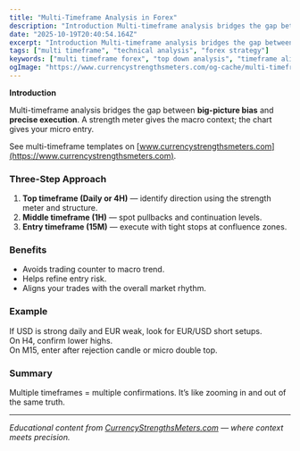 ```yaml
---
title: "Multi-Timeframe Analysis in Forex"
description: "Introduction Multi-timeframe analysis bridges the gap between big-picture bias and precise execution..."
date: "2025-10-19T20:40:54.164Z"
excerpt: "Introduction Multi-timeframe analysis bridges the gap between big-picture bias and precise execution. A strength meter gives the macro context; the chart gives your micro entry. See multi-timeframe templates on [www.currencystrengthsmeters.com](https://www.currencystrengthsmeters.com). Three-Step Approach 1. Top timeframe (Daily or 4H) — identify direction using the strength meter and structure. 2. Middle timeframe..."
tags: ["multi timeframe", "technical analysis", "forex strategy"]
keywords: ["multi timeframe forex", "top down analysis", "timeframe alignment strategy", "forex entry confirmation", "currency strength multi timeframe"]
ogImage: "https://www.currencystrengthsmeters.com/og-cache/multi-timeframe-analysis-in-forex.jpg"
---
```

**Introduction**

Multi-timeframe analysis bridges the gap between **big-picture bias** and **precise execution**. A strength meter gives the macro context; the chart gives your micro entry.

See multi-timeframe templates on [www.currencystrengthsmeters.com](https://www.currencystrengthsmeters.com).

### Three-Step Approach

1. **Top timeframe (Daily or 4H)** — identify direction using the strength meter and structure.  
2. **Middle timeframe (1H)** — spot pullbacks and continuation levels.  
3. **Entry timeframe (15M)** — execute with tight stops at confluence zones.

### Benefits

- Avoids trading counter to macro trend.  
- Helps refine entry risk.  
- Aligns your trades with the overall market rhythm.

### Example

If USD is strong daily and EUR weak, look for EUR/USD short setups.  
On H4, confirm lower highs.  
On M15, enter after rejection candle or micro double top.

### Summary

Multiple timeframes = multiple confirmations. It’s like zooming in and out of the same truth.

---

*Educational content from [CurrencyStrengthsMeters.com](https://www.currencystrengthsmeters.com) — where context meets precision.*
